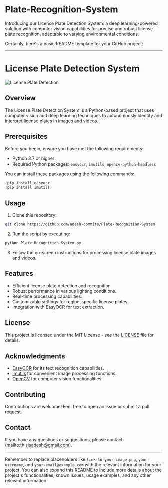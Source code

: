 # Plate-Recognition-System
 Introducing our License Plate Detection System: a deep learning-powered solution with computer vision capabilities for precise and robust license plate recognition, adaptable to varying environmental conditions.

Certainly, here's a basic README template for your GitHub project:

---

# License Plate Detection System

![License Plate Detection](link-to-your-image.png)

## Overview

The License Plate Detection System is a Python-based project that uses computer vision and deep learning techniques to autonomously identify and interpret license plates in images and videos.

## Prerequisites

Before you begin, ensure you have met the following requirements:

- Python 3.7 or higher
- Required Python packages: `easyocr`, `imutils`, `opencv-python-headless`

You can install these packages using the following commands:

```bash
!pip install easyocr
!pip install imutils
```

## Usage

1. Clone this repository:

```bash
git clone https://github.com/adesh-commits/Plate-Recognition-System
```

2. Run the script by executing:

```bash
python Plate-Recognition-System.py
```

3. Follow the on-screen instructions for processing license plate images and videos.

## Features

- Efficient license plate detection and recognition.
- Robust performance in various lighting conditions.
- Real-time processing capabilities.
- Customizable settings for region-specific license plates.
- Integration with EasyOCR for text extraction.

## License

This project is licensed under the MIT License - see the [LICENSE](LICENSE) file for details.

## Acknowledgments

- [EasyOCR](https://github.com/JaidedAI/EasyOCR) for its text recognition capabilities.
- [Imutils](https://github.com/jrosebr1/imutils) for convenient image processing functions.
- [OpenCV](https://opencv.org/) for computer vision functionalities.

## Contributing

Contributions are welcome! Feel free to open an issue or submit a pull request.

## Contact

If you have any questions or suggestions, please contact (mailto:thisisadesh@gmail.com).

---

Remember to replace placeholders like `link-to-your-image.png`, `your-username`, and `your-email@example.com` with the relevant information for your project. You can also expand this README to include more details about the project's functionalities, known issues, usage examples, and any other relevant information.
